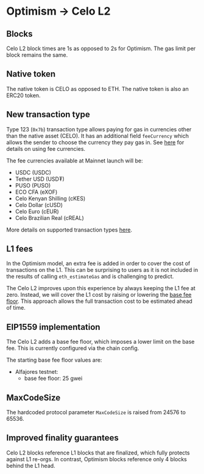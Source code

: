 # Optimism → Celo L2

## Blocks

Celo L2 block times are 1s as opposed to 2s for Optimism. The gas limit per block remains the same.

## Native token

The native token is CELO as opposed to ETH. The native token is also an ERC20 token.

## New transaction type

Type 123 (`0x7b`) transaction type allows paying for gas in currencies other than the native asset (CELO). It has an additional field `feeCurrency` which allows the sender to choose the currency they pay gas in. See [here](https://specs.celo.org/fee_abstraction.html) for details on using fee currencies.

The fee currencies available at Mainnet launch will be:

 - USDC (USDC)
 - Tether USD (USD₮)
 - PUSO (PUSO)
 - ECO CFA (eXOF)
 - Celo Kenyan Shilling (cKES)
 - Celo Dollar (cUSD)
 - Celo Euro (cEUR)
 - Celo Brazilian Real (cREAL)

More details on supported transaction types [here](https://specs.celo.org/tx_types.html).

## L1 fees

In the Optimism model, an extra fee is added in order to cover the cost of transactions on the L1. This can be surprising to users as it is not included in the results of calling `eth_estimateGas` and is challenging to predict.

The Celo L2 improves upon this experience by always keeping the L1 fee at zero. Instead, we will cover the L1 cost by raising or lowering the [base fee floor](#eip1559-implementation). This approach allows the full transaction cost to be estimated ahead of time.

## EIP1559 implementation

The Celo L2 adds a base fee floor, which imposes a lower limit on the base fee. This is currently configured via the chain config.

The starting base fee floor values are:

- Alfajores testnet:
  - base fee floor: 25 gwei

## MaxCodeSize

The hardcoded protocol parameter `MaxCodeSize` is raised from 24576 to 65536.

## Improved finality guarantees

Celo L2 blocks reference L1 blocks that are finalized, which fully protects against L1 re-orgs. In contrast, Optimism blocks reference only 4 blocks behind the L1 head.
